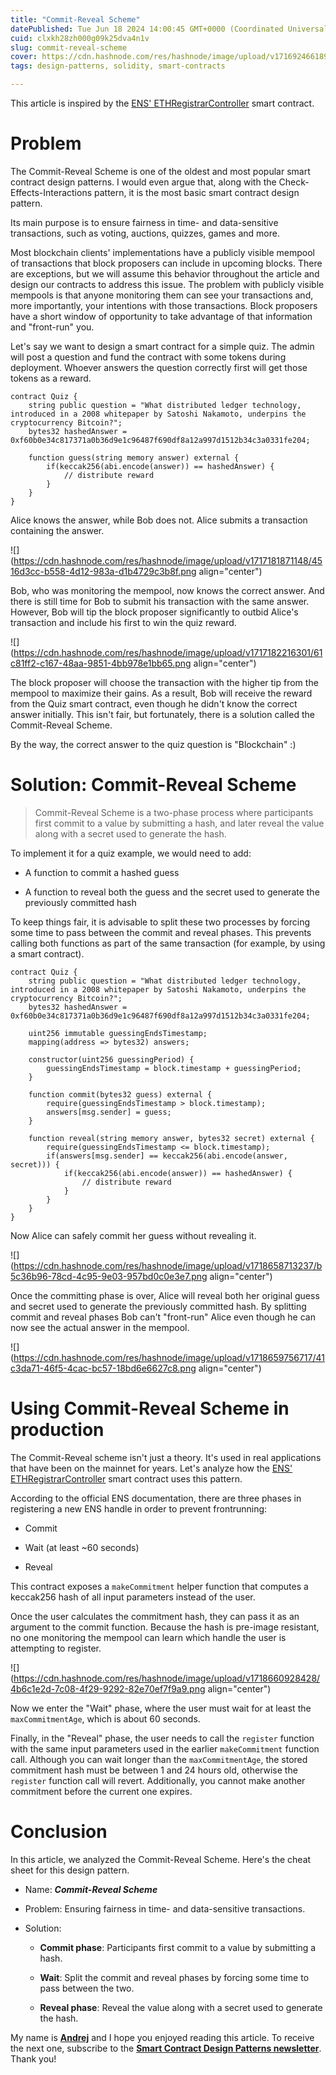 ```yaml
---
title: "Commit-Reveal Scheme"
datePublished: Tue Jun 18 2024 14:00:45 GMT+0000 (Coordinated Universal Time)
cuid: clxkh28zh000g09k25dva4n1v
slug: commit-reveal-scheme
cover: https://cdn.hashnode.com/res/hashnode/image/upload/v1716924661899/66a2e827-947a-4d8c-8c12-077af90fe078.jpeg
tags: design-patterns, solidity, smart-contracts

---
```


This article is inspired by the [ENS' ETHRegistrarController](https://github.com/ensdomains/ens-contracts/blob/staging/contracts/ethregistrar/ETHRegistrarController.sol) smart contract.

# Problem

The Commit-Reveal Scheme is one of the oldest and most popular smart contract design patterns. I would even argue that, along with the Check-Effects-Interactions pattern, it is the most basic smart contract design pattern.

Its main purpose is to ensure fairness in time- and data-sensitive transactions, such as voting, auctions, quizzes, games and more.

Most blockchain clients' implementations have a publicly visible mempool of transactions that block proposers can include in upcoming blocks. There are exceptions, but we will assume this behavior throughout the article and design our contracts to address this issue. The problem with publicly visible mempools is that anyone monitoring them can see your transactions and, more importantly, your intentions with those transactions. Block proposers have a short window of opportunity to take advantage of that information and "front-run" you.

Let's say we want to design a smart contract for a simple quiz. The admin will post a question and fund the contract with some tokens during deployment. Whoever answers the question correctly first will get those tokens as a reward.

```solidity
contract Quiz {
    string public question = "What distributed ledger technology, introduced in a 2008 whitepaper by Satoshi Nakamoto, underpins the cryptocurrency Bitcoin?";
    bytes32 hashedAnswer = 0xf60b0e34c817371a0b36d9e1c96487f690df8a12a997d1512b34c3a0331fe204;

    function guess(string memory answer) external {
        if(keccak256(abi.encode(answer)) == hashedAnswer) {
            // distribute reward
        }
    }
}
```

Alice knows the answer, while Bob does not. Alice submits a transaction containing the answer.

![](https://cdn.hashnode.com/res/hashnode/image/upload/v1717181871148/4516d3cc-b558-4d12-983a-d1b4729c3b8f.png align="center")

Bob, who was monitoring the mempool, now knows the correct answer. And there is still time for Bob to submit his transaction with the same answer. However, Bob will tip the block proposer significantly to outbid Alice's transaction and include his first to win the quiz reward.

![](https://cdn.hashnode.com/res/hashnode/image/upload/v1717182216301/61c81ff2-c167-48aa-9851-4bb978e1bb65.png align="center")

The block proposer will choose the transaction with the higher tip from the mempool to maximize their gains. As a result, Bob will receive the reward from the Quiz smart contract, even though he didn't know the correct answer initially. This isn't fair, but fortunately, there is a solution called the Commit-Reveal Scheme.

By the way, the correct answer to the quiz question is "Blockchain" :)

# Solution: Commit-Reveal Scheme

> Commit-Reveal Scheme is a two-phase process where participants first commit to a value by submitting a hash, and later reveal the value along with a secret used to generate the hash.

To implement it for a quiz example, we would need to add:

* A function to commit a hashed guess
    
* A function to reveal both the guess and the secret used to generate the previously committed hash
    

To keep things fair, it is advisable to split these two processes by forcing some time to pass between the commit and reveal phases. This prevents calling both functions as part of the same transaction (for example, by using a smart contract).

```solidity
contract Quiz {
    string public question = "What distributed ledger technology, introduced in a 2008 whitepaper by Satoshi Nakamoto, underpins the cryptocurrency Bitcoin?";
    bytes32 hashedAnswer = 0xf60b0e34c817371a0b36d9e1c96487f690df8a12a997d1512b34c3a0331fe204;

    uint256 immutable guessingEndsTimestamp;
    mapping(address => bytes32) answers;

    constructor(uint256 guessingPeriod) {
        guessingEndsTimestamp = block.timestamp + guessingPeriod;
    }

    function commit(bytes32 guess) external {
        require(guessingEndsTimestamp > block.timestamp);
        answers[msg.sender] = guess;
    }

    function reveal(string memory answer, bytes32 secret) external {
        require(guessingEndsTimestamp <= block.timestamp);
        if(answers[msg.sender] == keccak256(abi.encode(answer, secret))) {
            if(keccak256(abi.encode(answer)) == hashedAnswer) {
                // distribute reward
            }
        }
    }
}
```

Now Alice can safely commit her guess without revealing it.

![](https://cdn.hashnode.com/res/hashnode/image/upload/v1718658713237/b5c36b96-78cd-4c95-9e03-957bd0c0e3e7.png align="center")

Once the committing phase is over, Alice will reveal both her original guess and secret used to generate the previously committed hash. By splitting commit and reveal phases Bob can't "front-run" Alice even though he can now see the actual answer in the mempool.

![](https://cdn.hashnode.com/res/hashnode/image/upload/v1718659756717/41c3da71-46f5-4cac-bc57-18bd6e6627c8.png align="center")

# Using Commit-Reveal Scheme in production

The Commit-Reveal scheme isn't just a theory. It's used in real applications that have been on the mainnet for years. Let's analyze how the [ENS' ETHRegistrarController](https://github.com/ensdomains/ens-contracts/blob/staging/contracts/ethregistrar/ETHRegistrarController.sol) smart contract uses this pattern.

According to the official ENS documentation, there are three phases in registering a new ENS handle in order to prevent frontrunning:

* Commit
    
* Wait (at least ~60 seconds)
    
* Reveal
    

This contract exposes a `makeCommitment` helper function that computes a keccak256 hash of all input parameters instead of the user.

Once the user calculates the commitment hash, they can pass it as an argument to the commit function. Because the hash is pre-image resistant, no one monitoring the mempool can learn which handle the user is attempting to register.

![](https://cdn.hashnode.com/res/hashnode/image/upload/v1718660928428/4b6c1e2d-7c08-4f29-9292-82e70ef7f9a9.png align="center")

Now we enter the "Wait" phase, where the user must wait for at least the `maxCommitmentAge`, which is about 60 seconds.

Finally, in the "Reveal" phase, the user needs to call the `register` function with the same input parameters used in the earlier `makeCommitment` function call. Although you can wait longer than the `maxCommitmentAge`, the stored commitment hash must be between 1 and 24 hours old, otherwise the `register` function call will revert. Additionally, you cannot make another commitment before the current one expires.

# **Conclusion**

In this article, we analyzed the Commit-Reveal Scheme. Here's the cheat sheet for this design pattern.

* Name: ***Commit-Reveal Scheme***
    
* Problem: Ensuring fairness in time- and data-sensitive transactions.
    
* Solution:
    
    * **Commit phase**: Participants first commit to a value by submitting a hash.
        
    * **Wait**: Split the commit and reveal phases by forcing some time to pass between the two.
        
    * **Reveal phase**: Reveal the value along with a secret used to generate the hash.
        

My name is [**Andrej**](https://twitter.com/andrej_dev) and I hope you enjoyed reading this article. To receive the next one, subscribe to the [**Smart Contract Design Patterns newsletter**](https://andrej.hashnode.dev/newsletter). Thank you!